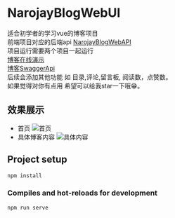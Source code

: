 # NarojayBlogWebUI
适合初学者的学习vue的博客项目<br>
前端项目对应的后端api [NarojayBlogWebAPI](https://github.com/hjsjy/NarojayBlog)<br>
项目运行需要两个项目一起运行<br>
 [博客在线演示](http://www.narojay.com)<br>
 [博客SwaggerApi](http://www.narojay.com:8081/swagger/index.html)<br>
后续会添加其他功能 如 目录,评论,留言板, 阅读数，点赞数。<br>
如果觉得对你有点用 希望可以给我star一下哦😁。
## 效果展示
- 首页
![首页](https://github.com/hjsjy/NarojayBlogWebUI/blob/master/public/picture/1.png)
- 具体博客内容
![具体内容](https://github.com/hjsjy/NarojayBlogWebUI/blob/master/public/picture/2.png)
## Project setup
```
npm install
```

### Compiles and hot-reloads for development
```
npm run serve
```

